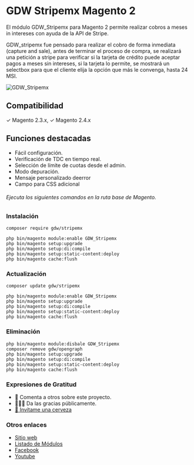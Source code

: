 # GDW Stripemx Magento 2
El módulo GDW_Stripemx para Magento 2 permite realizar cobros a meses in intereses con ayuda de la API de Stripe. 

GDW_stripemx fue pensado para realizar el cobro de forma inmediata (capture and sale), antes de terminar el proceso de compra, se realizará una petición a stripe para verificar si la tarjeta de crédito puede aceptar pagos a meses sin intereses, si la tarjeta lo permite, se mostrará un selectbox para que el cliente elija la opción que más le convenga, hasta 24 MSI.

![GDW_Stripemx](https://gestiondigitalweb.com/github_assets/gdw_stripemx/gdw_stripemx_01.jpg)

## Compatibilidad
✓ Magento 2.3.x, ✓ Magento 2.4.x

## Funciones destacadas

* Fácil configuración.
* Verificación de TDC en tiempo real.
* Selección de límite de cuotas desde el admin.
* Modo depuración.
* Mensaje personalizado deerror
* Campo para CSS adicional


###### Ejecuta los siguientes comandos en la ruta base de Magento.

### Instalación

```
composer require gdw/stripemx

php bin/magento module:enable GDW_Stripemx
php bin/magento setup:upgrade
php bin/magento setup:di:compile
php bin/magento setup:static-content:deploy
php bin/magento cache:flush
```

### Actualización

```
composer update gdw/stripemx

php bin/magento module:enable GDW_Stripemx
php bin/magento setup:upgrade
php bin/magento setup:di:compile
php bin/magento setup:static-content:deploy
php bin/magento cache:flush
```

### Eliminación

```
php bin/magento module:disbale GDW_Stripemx
composer remove gdw/opengraph
php bin/magento setup:upgrade
php bin/magento setup:di:compile
php bin/magento setup:static-content:deploy
php bin/magento cache:flush
```

### Expresiones de Gratitud

* 📢 Comenta a otros sobre este proyecto.
* 👨🏽‍💻 Da las gracias públicamente.
* [🍺 Invítame una cerveza](https://www.paypal.me/gestiondigitalweb)


### Otros enlaces

* [ Sitio web](https://gestiondigitalweb.com/?utm_source=github&utm_medium=gdw&utm_campaign=opengraph&utm_id=link)
* [Listado de Módulos](https://gestiondigitalweb.com/gdw-modulos/index.php)
* [Facebook](https://www.facebook.com/GestionDigitalWeb)
* [Youtube](https://www.youtube.com/c/Gestiondigitalweb)
 
